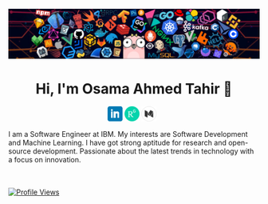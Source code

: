 ![](https://github.com/osamaahmed17/osamaahmed17/blob/main/header_1.png)
<h1 align="center">Hi, I'm Osama Ahmed Tahir 👋</h1>


<p align='center'>
<a href="https://www.linkedin.com/in/osamaahmed17/"><img height="30" src="https://github.com/osamaahmed17/osamaahmed17/blob/main/linkedin.png?raw=true"></a>
<a href="https://www.researchgate.net/profile/Osama-Ahmed-7"><img height="30" src="https://github.com/osamaahmed17/osamaahmed17/blob/main/researchgate.png?raw=true"></a>
<a  href="https://medium.com/@osamaahmedtahir17"><img  height="30" src="https://github.com/osamaahmed17/osamaahmed17/blob/main/mediumwhite.png?raw=true"></a>&nbsp;&nbsp;
</p>
I am a Software Engineer at IBM. My interests are Software Development and Machine Learning. I have got strong aptitude for research and open-source development. Passionate about the latest trends in technology with a focus on innovation.


<br/><br/>
[![Profile Views](https://komarev.com/ghpvc/?username=osamaahmed17&color=blue&style=plastic)](https://github.com/osamaahmed17)
